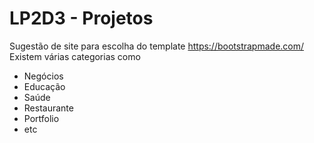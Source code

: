 # LP2D3 - Projetos

Sugestão de site para escolha do template https://bootstrapmade.com/
Existem várias categorias como
- Negócios
- Educação
- Saúde
- Restaurante
- Portfolio
- etc